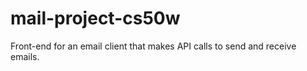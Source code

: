 # mail-project-cs50w
Front-end for an email client that makes API calls to send and receive emails.
